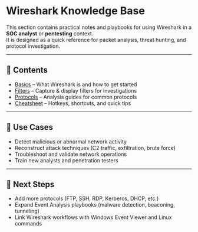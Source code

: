 # Wireshark Knowledge Base

This section contains practical notes and playbooks for using Wireshark in a **SOC analyst** or **pentesting** context.  
It is designed as a quick reference for packet analysis, threat hunting, and protocol investigation.

---

## 📂 Contents

- [Basics](Basics.md) – What Wireshark is and how to get started  
- [Filters](Filters.md) – Capture & display filters for investigations  
- [Protocols](Protocols/README.md) – Analysis guides for common protocols  
- [Cheatsheet](Cheatsheet.md) – Hotkeys, shortcuts, and quick tips  

---

## 🚀 Use Cases
- Detect malicious or abnormal network activity  
- Reconstruct attack techniques (C2 traffic, exfiltration, brute force)  
- Troubleshoot and validate network operations  
- Train new analysts and penetration testers  

---

## 📌 Next Steps
- Add more protocols (FTP, SSH, RDP, Kerberos, DHCP, etc.)  
- Expand Event Analysis playbooks (malware detection, beaconing, tunneling)  
- Link Wireshark workflows with Windows Event Viewer and Linux commands  

